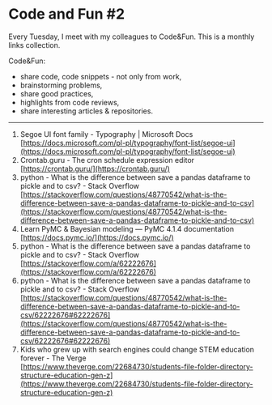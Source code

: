 # Code and Fun \#2

Every Tuesday, I meet with my colleagues to Code&Fun. This is a monthly links collection. 

Code&Fun:

* share code, code snippets - not only from work,
* brainstorming problems,
* share good practices,
* highlights from code reviews,
* share interesting articles & repositories.

---

1. Segoe UI font family - Typography \| Microsoft Docs  
[https://docs.microsoft.com/pl-pl/typography/font-list/segoe-ui](https://docs.microsoft.com/pl-pl/typography/font-list/segoe-ui)
2. Crontab.guru - The cron schedule expression editor  
[https://crontab.guru/](https://crontab.guru/)
3. python - What is the difference between save a pandas dataframe to pickle and to csv? - Stack Overflow  
[https://stackoverflow.com/questions/48770542/what-is-the-difference-between-save-a-pandas-dataframe-to-pickle-and-to-csv](https://stackoverflow.com/questions/48770542/what-is-the-difference-between-save-a-pandas-dataframe-to-pickle-and-to-csv)
4. Learn PyMC & Bayesian modeling — PyMC 4.1.4 documentation  
[https://docs.pymc.io/](https://docs.pymc.io/)
5. python - What is the difference between save a pandas dataframe to pickle and to csv? - Stack Overflow  
[https://stackoverflow.com/a/62222676](https://stackoverflow.com/a/62222676)
6. python - What is the difference between save a pandas dataframe to pickle and to csv? - Stack Overflow  
[https://stackoverflow.com/questions/48770542/what-is-the-difference-between-save-a-pandas-dataframe-to-pickle-and-to-csv/62222676#62222676](https://stackoverflow.com/questions/48770542/what-is-the-difference-between-save-a-pandas-dataframe-to-pickle-and-to-csv/62222676#62222676)
7. Kids who grew up with search engines could change STEM education forever - The Verge  
[https://www.theverge.com/22684730/students-file-folder-directory-structure-education-gen-z](https://www.theverge.com/22684730/students-file-folder-directory-structure-education-gen-z)
